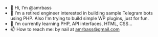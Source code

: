 - 👋 Hi, I’m @amrbass
- 👀 I’m a retired engineer interested in building sample Telegram bots using PHP. Also I'm trying to build simple WP plugins, just for fun.
- 🌱 I’m currently learning PHP, API interfaces, HTML, CSS...
- 📫 How to reach me: by nail at amrbass@gmail.com

<!---
amrbass/amrbass is a ✨ special ✨ repository because its `README.md` (this file) appears on your GitHub profile.
You can click the Preview link to take a look at your changes.
--->
